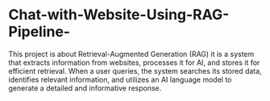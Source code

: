 # Chat-with-Website-Using-RAG-Pipeline-
This project is about Retrieval-Augmented Generation (RAG) it is a system that extracts information from websites, processes it for AI, and stores it for efficient retrieval. When a user queries, the system searches its stored data, identifies relevant information, and utilizes an AI language model to generate a detailed and informative response.
